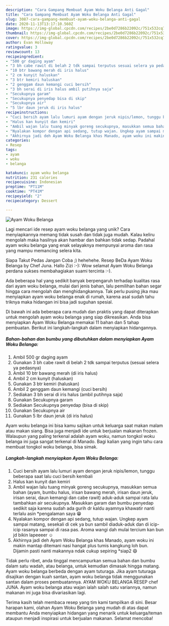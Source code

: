 ```yaml
---
description: "Cara Gampang Membuat Ayam Woku Belanga Anti Gagal"
title: "Cara Gampang Membuat Ayam Woku Belanga Anti Gagal"
slug: 3087-cara-gampang-membuat-ayam-woku-belanga-anti-gagal
date: 2020-11-13T13:17:10.560Z
image: https://img-global.cpcdn.com/recipes/2be0d7286b22092c/751x532cq70/ayam-woku-belanga-foto-resep-utama.jpg
thumbnail: https://img-global.cpcdn.com/recipes/2be0d7286b22092c/751x532cq70/ayam-woku-belanga-foto-resep-utama.jpg
cover: https://img-global.cpcdn.com/recipes/2be0d7286b22092c/751x532cq70/ayam-woku-belanga-foto-resep-utama.jpg
author: Evan Holloway
ratingvalue: 3
reviewcount: 13
recipeingredient:
- "500 gr daging ayam"
- "3 bh cabe rawit di belah 2 tdk sampai terputus sesuai selera ya pedasnya"
- "10 btr bawang merah di iris halus"
- "2 cm kunyit haluskan"
- "3 btr kemiri haluskan"
- "2 genggam daun kemangi cuci bersih"
- "3 bh serai di iris halus ambil putihnya saja"
- "Secukupnya garam"
- "Secukupnya penyedap bisa di skip"
- "Secukupnya air"
- "5 lbr daun jeruk di iris halus"
recipeinstructions:
- "Cuci bersih ayam lalu lumuri ayam dengan jeruk nipis/lemon, tunggu beberapa saat lalu cuci bersih kembali"
- "Halus kan kunyit dan kemiri"
- "Ambil wajan lalu tuang minyak goreng secukupnya, masukkan semua bahan (ayam, bumbu halus, irisan bawang merah, irisan daun jeruk, irisan serai, daun kemangi dan cabe rawit) aduk-aduk sampai rata lalu tambahkan air secukupnya. Masukkan garam dan bumbu penyedap sedikit saja karena sudah ada gurih dr kaldu ayamnya khawatir nanti terlalu asin *pengalaman saya 😁"
- "Nyalakan kompor dengan api sedang, tutup wajan. Ungkep ayam sampai matang, sesekali di cek ya bun sambil diaduk-aduk dan di icip-icip rasanya sampai di rasa pas. Aroma wangi dah mulai tercium kan bun jd bikin lapeeeer ☺"
- "Akhirnya jadi deh Ayam Woku Belanga khas Manado, ayam woku ini makin mantap ditemani nasi hangat plus tumis kangkung loh bun. Dijamin pasti nanti makannya ndak cukup sepiring *siap2 😄"
categories:
- Resep
tags:
- ayam
- woku
- belanga

katakunci: ayam woku belanga 
nutrition: 231 calories
recipecuisine: Indonesian
preptime: "PT11M"
cooktime: "PT41M"
recipeyield: "2"
recipecategory: Dessert

---
```



![Ayam Woku Belanga](https://img-global.cpcdn.com/recipes/2be0d7286b22092c/751x532cq70/ayam-woku-belanga-foto-resep-utama.jpg)

Lagi mencari ide resep ayam woku belanga yang unik? Cara menyiapkannya memang tidak susah dan tidak juga mudah. Kalau keliru mengolah maka hasilnya akan hambar dan bahkan tidak sedap. Padahal ayam woku belanga yang enak selayaknya mempunyai aroma dan rasa yang mampu memancing selera kita.

Siapa Takut Pedas Jangan Coba ;) hehehehe. Resep BeDa Ayam Woku Belanga by Chef Juna. Hallo Zizi :-): Wow selamat Ayam Woku Belanga perdana sukses membahagiakan suami tercinta :-).

Ada beberapa hal yang sedikit banyak berpengaruh terhadap kualitas rasa dari ayam woku belanga, mulai dari jenis bahan, lalu pemilihan bahan segar hingga cara mengolah dan menghidangkannya. Tak perlu pusing jika mau menyiapkan ayam woku belanga enak di rumah, karena asal sudah tahu triknya maka hidangan ini bisa jadi suguhan spesial.


Di bawah ini ada beberapa cara mudah dan praktis yang dapat diterapkan untuk mengolah ayam woku belanga yang siap dikreasikan. Anda bisa menyiapkan Ayam Woku Belanga memakai 11 bahan dan 5 tahap pembuatan. Berikut ini langkah-langkah dalam menyiapkan hidangannya.

<!--inarticleads1-->

##### Bahan-bahan dan bumbu yang dibutuhkan dalam menyiapkan Ayam Woku Belanga:

1. Ambil 500 gr daging ayam
1. Gunakan 3 bh cabe rawit di belah 2 tdk sampai terputus (sesuai selera ya pedasnya)
1. Ambil 10 btr bawang merah (di iris halus)
1. Ambil 2 cm kunyit (haluskan)
1. Gunakan 3 btr kemiri (haluskan)
1. Ambil 2 genggam daun kemangi (cuci bersih)
1. Sediakan 3 bh serai di iris halus (ambil putihnya saja)
1. Gunakan Secukupnya garam
1. Sediakan Secukupnya penyedap (bisa di skip)
1. Gunakan Secukupnya air
1. Gunakan 5 lbr daun jeruk (di iris halus)


Ayam woku belanga ini bisa kamu sajikan untuk keluarga saat makan malam atau makan siang. Bisa juga menjadi ide untuk berjualan makanan frozen. Walaupun yang paling terkenal adalah ayam woku, namun tongkol woku belanga ini juga sangat terkenal di Manado. Bagi kalian yang ingin tahu cara membuat tongkol woku belanga, bisa simak. 

<!--inarticleads2-->

##### Langkah-langkah menyiapkan Ayam Woku Belanga:

1. Cuci bersih ayam lalu lumuri ayam dengan jeruk nipis/lemon, tunggu beberapa saat lalu cuci bersih kembali
1. Halus kan kunyit dan kemiri
1. Ambil wajan lalu tuang minyak goreng secukupnya, masukkan semua bahan (ayam, bumbu halus, irisan bawang merah, irisan daun jeruk, irisan serai, daun kemangi dan cabe rawit) aduk-aduk sampai rata lalu tambahkan air secukupnya. Masukkan garam dan bumbu penyedap sedikit saja karena sudah ada gurih dr kaldu ayamnya khawatir nanti terlalu asin *pengalaman saya 😁
1. Nyalakan kompor dengan api sedang, tutup wajan. Ungkep ayam sampai matang, sesekali di cek ya bun sambil diaduk-aduk dan di icip-icip rasanya sampai di rasa pas. Aroma wangi dah mulai tercium kan bun jd bikin lapeeeer ☺
1. Akhirnya jadi deh Ayam Woku Belanga khas Manado, ayam woku ini makin mantap ditemani nasi hangat plus tumis kangkung loh bun. Dijamin pasti nanti makannya ndak cukup sepiring *siap2 😄


Tidak perlu ribet, anda tinggal mencampurkan semua bahan dan bumbu dalam satu wadah, atau belanga, untuk kemudian dimasak hingga matang. Ayam woku belanga berbeda dengan ayam tuturaga. Jika ayam tuturaga disajikan dengan kuah santan, ayam woku belanga tidak menggunakan santan dalam proses pembuatannya. AYAM WOKU BELANGA RESEP chef JUNA. Ayam woku belanga atau wajan ialah salah satu variannya, namun makanan ini juga bisa divariasikan lagi. 

Terima kasih telah membaca resep yang tim kami tampilkan di sini. Besar harapan kami, olahan Ayam Woku Belanga yang mudah di atas dapat membantu Anda menyiapkan hidangan yang menarik untuk keluarga/teman ataupun menjadi inspirasi untuk berjualan makanan. Selamat mencoba!
